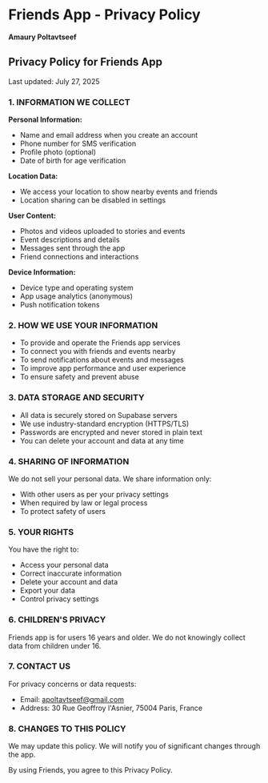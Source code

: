 # Friends App - Privacy Policy

**Amaury Poltavtseef**

## Privacy Policy for Friends App

Last updated: July 27, 2025

### 1. INFORMATION WE COLLECT

**Personal Information:**
- Name and email address when you create an account
- Phone number for SMS verification
- Profile photo (optional)
- Date of birth for age verification

**Location Data:**
- We access your location to show nearby events and friends
- Location sharing can be disabled in settings

**User Content:**
- Photos and videos uploaded to stories and events
- Event descriptions and details
- Messages sent through the app
- Friend connections and interactions

**Device Information:**
- Device type and operating system
- App usage analytics (anonymous)
- Push notification tokens

### 2. HOW WE USE YOUR INFORMATION

- To provide and operate the Friends app services
- To connect you with friends and events nearby
- To send notifications about events and messages
- To improve app performance and user experience
- To ensure safety and prevent abuse

### 3. DATA STORAGE AND SECURITY

- All data is securely stored on Supabase servers
- We use industry-standard encryption (HTTPS/TLS)
- Passwords are encrypted and never stored in plain text
- You can delete your account and data at any time

### 4. SHARING OF INFORMATION

We do not sell your personal data. We share information only:
- With other users as per your privacy settings
- When required by law or legal process
- To protect safety of users

### 5. YOUR RIGHTS

You have the right to:
- Access your personal data
- Correct inaccurate information
- Delete your account and data
- Export your data
- Control privacy settings

### 6. CHILDREN'S PRIVACY

Friends app is for users 16 years and older. We do not knowingly collect data from children under 16.

### 7. CONTACT US

For privacy concerns or data requests:
- Email: apoltavtseef@gmail.com
- Address: 30 Rue Geoffroy l'Asnier, 75004 Paris, France

### 8. CHANGES TO THIS POLICY

We may update this policy. We will notify you of significant changes through the app.

By using Friends, you agree to this Privacy Policy.